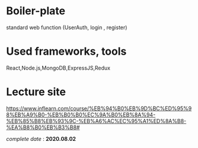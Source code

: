 # Boiler-plate
standard web function (UserAuth, login , register)

# Used frameworks, tools
React,Node.js,MongoDB,ExpressJS,Redux

# Lecture site
https://www.inflearn.com/course/%EB%94%B0%EB%9D%BC%ED%95%98%EB%A9%B0-%EB%B0%B0%EC%9A%B0%EB%8A%94-%EB%85%B8%EB%93%9C-%EB%A6%AC%EC%95%A1%ED%8A%B8-%EA%B8%B0%EB%B3%B8#

_complete date_ : **2020.08.02**
